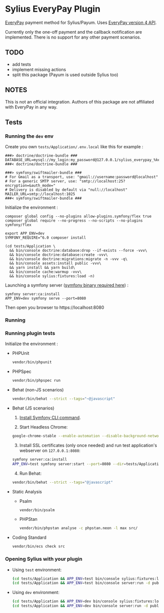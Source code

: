 # Sylius EveryPay Plugin

[EveryPay](https://every-pay.com/) payment method for Sylius/Payum.
Uses [EveryPay version 4 API](https://support.every-pay.com/merchant-support/api/).

Currently only the one-off payment and the callback notification are implemented.
There is no support for any other payment scenarios. 

## TODO
- add tests
- implement missing actions
- split this package (Payum is used outside Sylius too) 

## NOTES
This is not an official integration. Authors of this package are not affiliated with EveryPay in any way.

## Tests

### Running the `dev` env

Create you own `tests/Application/.env.local` like this for example :

```dotenv
###> doctrine/doctrine-bundle ###
DATABASE_URL=mysql://my_login:my_password@127.0.0.1/sylius_everypay_%kernel.environment%
###< doctrine/doctrine-bundle ###

###> symfony/swiftmailer-bundle ###
# For Gmail as a transport, use: "gmail://username:password@localhost"
# For a generic SMTP server, use: "smtp://localhost:25?encryption=&auth_mode="
# Delivery is disabled by default via "null://localhost"
MAILER_URL=smtp://localhost:1025
###< symfony/swiftmailer-bundle ###
```

Initialize the environment :

```shell
composer global config --no-plugins allow-plugins.symfony/flex true
composer global require --no-progress --no-scripts --no-plugins symfony/flex

export APP_ENV=dev
SYMFONY_REQUIRE=^6.0 composer install

(cd tests/Application \
  && bin/console doctrine:database:drop --if-exists --force -vvv\
  && bin/console doctrine:database:create -vvv\
  && bin/console doctrine:migrations:migrate -n -vvv -q\
  && bin/console assets:install public -vvv\
  && yarn install && yarn build\
  && bin/console cache:warmup -vvv\
  && bin/console sylius:fixtures:load -n)
```

Launching a symfony server ([symfony binary required here](https://symfony.com/download)) :

```shell
symfony server:ca:install
APP_ENV=dev symfony serve --port=8080
```

Then open you browser to https://localhost:8080

### Running

### Running plugin tests

Initialize the environment :

- PHPUnit

  ```bash
  vendor/bin/phpunit
  ```

- PHPSpec

  ```bash
  vendor/bin/phpspec run
  ```

- Behat (non-JS scenarios)

  ```bash
  vendor/bin/behat --strict --tags="~@javascript"
  ```

- Behat (JS scenarios)

    1. [Install Symfony CLI command](https://symfony.com/download).

    2. Start Headless Chrome:

    ```bash
    google-chrome-stable --enable-automation --disable-background-networking --no-default-browser-check --no-first-run --disable-popup-blocking --disable-default-apps --allow-insecure-localhost --disable-translate --disable-extensions --no-sandbox --enable-features=Metal --headless --remote-debugging-port=9222 --window-size=2880,1800 --proxy-server='direct://' --proxy-bypass-list='*' http://127.0.0.1
    ```

    3. Install SSL certificates (only once needed) and run test application's webserver on `127.0.0.1:8080`:

    ```bash
    symfony server:ca:install
    APP_ENV=test symfony server:start --port=8080 --dir=tests/Application/public --daemon
    ```

    4. Run Behat:

    ```bash
    vendor/bin/behat --strict --tags="@javascript"
    ```

- Static Analysis

    - Psalm

      ```bash
      vendor/bin/psalm
      ```

    - PHPStan

      ```bash
      vendor/bin/phpstan analyse -c phpstan.neon -l max src/  
      ```

- Coding Standard

  ```bash
  vendor/bin/ecs check src
  ```

### Opening Sylius with your plugin

- Using `test` environment:

    ```bash
    (cd tests/Application && APP_ENV=test bin/console sylius:fixtures:load)
    (cd tests/Application && APP_ENV=test bin/console server:run -d public)
    ```

- Using `dev` environment:

    ```bash
    (cd tests/Application && APP_ENV=dev bin/console sylius:fixtures:load)
    (cd tests/Application && APP_ENV=dev bin/console server:run -d public)
    ```
